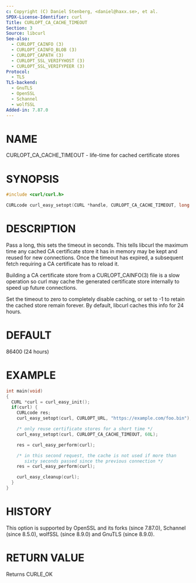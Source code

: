 ```yaml
---
c: Copyright (C) Daniel Stenberg, <daniel@haxx.se>, et al.
SPDX-License-Identifier: curl
Title: CURLOPT_CA_CACHE_TIMEOUT
Section: 3
Source: libcurl
See-also:
  - CURLOPT_CAINFO (3)
  - CURLOPT_CAINFO_BLOB (3)
  - CURLOPT_CAPATH (3)
  - CURLOPT_SSL_VERIFYHOST (3)
  - CURLOPT_SSL_VERIFYPEER (3)
Protocol:
  - TLS
TLS-backend:
  - GnuTLS
  - OpenSSL
  - Schannel
  - wolfSSL
Added-in: 7.87.0
---
```


# NAME

CURLOPT_CA_CACHE_TIMEOUT - life-time for cached certificate stores

# SYNOPSIS

~~~c
#include <curl/curl.h>

CURLcode curl_easy_setopt(CURL *handle, CURLOPT_CA_CACHE_TIMEOUT, long age);
~~~

# DESCRIPTION

Pass a long, this sets the timeout in seconds. This tells libcurl the maximum
time any cached CA certificate store it has in memory may be kept and reused
for new connections. Once the timeout has expired, a subsequent fetch
requiring a CA certificate has to reload it.

Building a CA certificate store from a CURLOPT_CAINFO(3) file is a slow
operation so curl may cache the generated certificate store internally to
speed up future connections.

Set the timeout to zero to completely disable caching, or set to -1 to retain
the cached store remain forever. By default, libcurl caches this info for 24
hours.

# DEFAULT

86400 (24 hours)

# EXAMPLE

~~~c
int main(void)
{
  CURL *curl = curl_easy_init();
  if(curl) {
    CURLcode res;
    curl_easy_setopt(curl, CURLOPT_URL, "https://example.com/foo.bin");

    /* only reuse certificate stores for a short time */
    curl_easy_setopt(curl, CURLOPT_CA_CACHE_TIMEOUT, 60L);

    res = curl_easy_perform(curl);

    /* in this second request, the cache is not used if more than
       sixty seconds passed since the previous connection */
    res = curl_easy_perform(curl);

    curl_easy_cleanup(curl);
  }
}
~~~

# HISTORY

This option is supported by OpenSSL and its forks (since 7.87.0), Schannel
(since 8.5.0), wolfSSL (since 8.9.0) and GnuTLS (since 8.9.0).

# RETURN VALUE

Returns CURLE_OK
